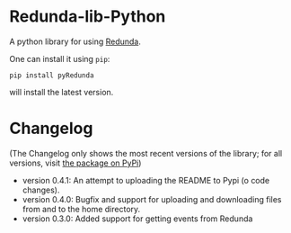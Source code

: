 # Redunda-lib-Python

A python library for using [Redunda](https://redunda.sobotics.org/).

One can install it using `pip`:

    pip install pyRedunda

will install the latest version.

# Changelog

(The Changelog only shows the most recent versions of the library; for all versions, visit [the package on PyPi](https://pypi.python.org/pypi/pyRedunda/))

 - version 0.4.1: An attempt to uploading the README to Pypi (o code changes).
 - version 0.4.0: Bugfix and support for uploading and downloading files from and to the home directory.
 - version 0.3.0: Added support for getting events from Redunda

